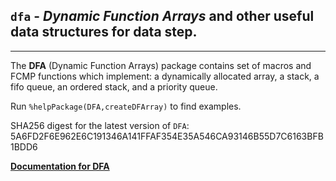 ## `dfa` - *Dynamic Function Arrays* and other useful data structures for data step.

---

The **DFA** (Dynamic Function Arrays) package contains set of macros and FCMP functions which implement: 
a dynamically allocated array, a stack, a fifo queue, an ordered stack, and a priority queue. 

Run `%helpPackage(DFA,createDFArray)` to find examples.

SHA256 digest for the latest version of `DFA`: 5A6FD2F6E962E6C191346A141FFAF354E35A546CA93146B55D7C6163BFB1BDD6

[**Documentation for DFA**](./dfa.md "Documentation for DFA")

